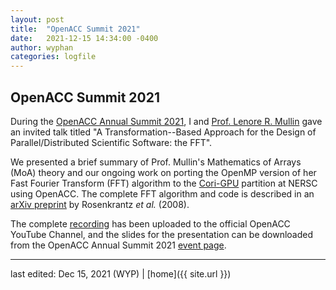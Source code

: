 ```yaml
---
layout: post
title:  "OpenACC Summit 2021"
date:   2021-12-15 14:34:00 -0400
author: wyphan
categories: logfile
---
```


## OpenACC Summit 2021

During the [OpenACC Annual Summit 2021][openacc-summit], I and [Prof. Lenore R. Mullin][lenore-linkedin] gave an invited talk titled "A Transformation--Based Approach for the Design of Parallel/Distributed Scientific Software: the FFT".

We presented a brief summary of Prof. Mullin's Mathematics of Arrays (MoA) theory and our ongoing work on porting the OpenMP version of her Fast Fourier Transform (FFT) algorithm to the [Cori-GPU][cori-gpu] partition at NERSC using OpenACC. The complete FFT algorithm and code is described in an [arXiv preprint][rosenkrantz] by Rosenkrantz *et al.* (2008).

The complete [recording](https://www.youtube.com/watch?v=kwqCteNqQfo) has been uploaded to the official OpenACC YouTube Channel, and the slides for the presentation can be downloaded from the OpenACC Annual Summit 2021 [event page][openacc-summit].

[openacc-summit]: https://www.openacc.org/events/openacc-summit-2021
[lenore-linkedin]: https://www.linkedin.com/in/lenore-mullin-268b0a13
[cori-gpu]: https://docs-dev.nersc.gov/cgpu/
[rosenkrantz]: https://arxiv.org/abs/0811.2535

---

last edited: Dec 15, 2021 (WYP) | [home]({{ site.url }})

